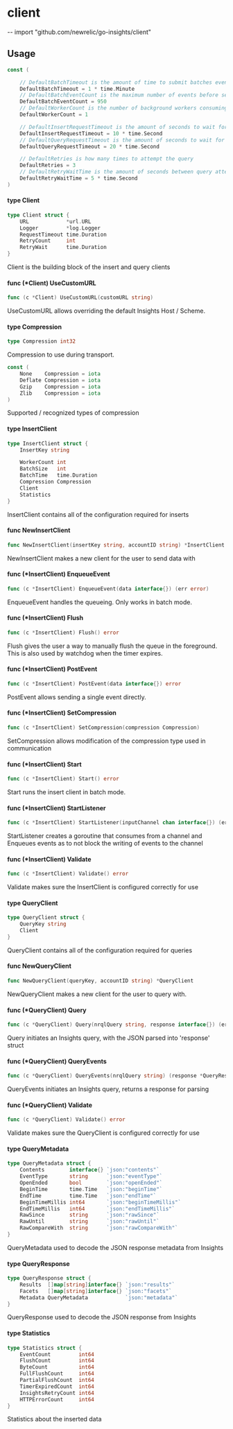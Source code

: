 # client
--
    import "github.com/newrelic/go-insights/client"


## Usage

```go
const (

	// DefaultBatchTimeout is the amount of time to submit batches even if the event count hasn't been hit
	DefaultBatchTimeout = 1 * time.Minute
	// DefaultBatchEventCount is the maximum number of events before sending a batch (fuzzy)
	DefaultBatchEventCount = 950
	// DefaultWorkerCount is the number of background workers consuming and sending events
	DefaultWorkerCount = 1

	// DefaultInsertRequestTimeout is the amount of seconds to wait for a insert response
	DefaultInsertRequestTimeout = 10 * time.Second
	// DefaultQueryRequestTimeout is the amount of seconds to wait for a query response
	DefaultQueryRequestTimeout = 20 * time.Second

	// DefaultRetries is how many times to attempt the query
	DefaultRetries = 3
	// DefaultRetryWaitTime is the amount of seconds between query attempts
	DefaultRetryWaitTime = 5 * time.Second
)
```

#### type Client

```go
type Client struct {
	URL            *url.URL
	Logger         *log.Logger
	RequestTimeout time.Duration
	RetryCount     int
	RetryWait      time.Duration
}
```

Client is the building block of the insert and query clients

#### func (*Client) UseCustomURL

```go
func (c *Client) UseCustomURL(customURL string)
```
UseCustomURL allows overriding the default Insights Host / Scheme.

#### type Compression

```go
type Compression int32
```

Compression to use during transport.

```go
const (
	None    Compression = iota
	Deflate Compression = iota
	Gzip    Compression = iota
	Zlib    Compression = iota
)
```
Supported / recognized types of compression

#### type InsertClient

```go
type InsertClient struct {
	InsertKey string

	WorkerCount int
	BatchSize   int
	BatchTime   time.Duration
	Compression Compression
	Client
	Statistics
}
```

InsertClient contains all of the configuration required for inserts

#### func  NewInsertClient

```go
func NewInsertClient(insertKey string, accountID string) *InsertClient
```
NewInsertClient makes a new client for the user to send data with

#### func (*InsertClient) EnqueueEvent

```go
func (c *InsertClient) EnqueueEvent(data interface{}) (err error)
```
EnqueueEvent handles the queueing. Only works in batch mode.

#### func (*InsertClient) Flush

```go
func (c *InsertClient) Flush() error
```
Flush gives the user a way to manually flush the queue in the foreground. This
is also used by watchdog when the timer expires.

#### func (*InsertClient) PostEvent

```go
func (c *InsertClient) PostEvent(data interface{}) error
```
PostEvent allows sending a single event directly.

#### func (*InsertClient) SetCompression

```go
func (c *InsertClient) SetCompression(compression Compression)
```
SetCompression allows modification of the compression type used in communication

#### func (*InsertClient) Start

```go
func (c *InsertClient) Start() error
```
Start runs the insert client in batch mode.

#### func (*InsertClient) StartListener

```go
func (c *InsertClient) StartListener(inputChannel chan interface{}) (err error)
```
StartListener creates a goroutine that consumes from a channel and Enqueues
events as to not block the writing of events to the channel

#### func (*InsertClient) Validate

```go
func (c *InsertClient) Validate() error
```
Validate makes sure the InsertClient is configured correctly for use

#### type QueryClient

```go
type QueryClient struct {
	QueryKey string
	Client
}
```

QueryClient contains all of the configuration required for queries

#### func  NewQueryClient

```go
func NewQueryClient(queryKey, accountID string) *QueryClient
```
NewQueryClient makes a new client for the user to query with.

#### func (*QueryClient) Query

```go
func (c *QueryClient) Query(nrqlQuery string, response interface{}) (err error)
```
Query initiates an Insights query, with the JSON parsed into 'response' struct

#### func (*QueryClient) QueryEvents

```go
func (c *QueryClient) QueryEvents(nrqlQuery string) (response *QueryResponse, err error)
```
QueryEvents initiates an Insights query, returns a response for parsing

#### func (*QueryClient) Validate

```go
func (c *QueryClient) Validate() error
```
Validate makes sure the QueryClient is configured correctly for use

#### type QueryMetadata

```go
type QueryMetadata struct {
	Contents        interface{} `json:"contents"`
	EventType       string      `json:"eventType"`
	OpenEnded       bool        `json:"openEnded"`
	BeginTime       time.Time   `json:"beginTime"`
	EndTime         time.Time   `json:"endTime"`
	BeginTimeMillis int64       `json:"beginTimeMillis"`
	EndTimeMillis   int64       `json:"endTimeMillis"`
	RawSince        string      `json:"rawSince"`
	RawUntil        string      `json:"rawUntil"`
	RawCompareWith  string      `json:"rawCompareWith"`
}
```

QueryMetadata used to decode the JSON response metadata from Insights

#### type QueryResponse

```go
type QueryResponse struct {
	Results  []map[string]interface{} `json:"results"`
	Facets   []map[string]interface{} `json:"facets"`
	Metadata QueryMetadata            `json:"metadata"`
}
```

QueryResponse used to decode the JSON response from Insights

#### type Statistics

```go
type Statistics struct {
	EventCount         int64
	FlushCount         int64
	ByteCount          int64
	FullFlushCount     int64
	PartialFlushCount  int64
	TimerExpiredCount  int64
	InsightsRetryCount int64
	HTTPErrorCount     int64
}
```

Statistics about the inserted data

